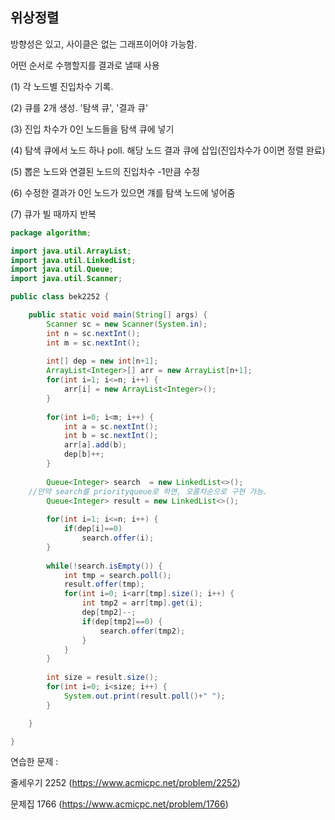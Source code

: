 ## 위상정렬

방향성은 있고, 사이클은 없는 그래프이어야 가능함.

어떤 순서로 수행할지를 결과로 낼때 사용

(1) 각 노드별 진입차수 기록. 

(2) 큐를 2개 생성. '탐색 큐', '결과 큐'

(3) 진입 차수가 0인 노드들을 탐색 큐에 넣기

(4) 탐색 큐에서 노드 하나 poll. 해당 노드 결과 큐에 삽입(진입차수가 0이면 정렬 완료)

(5) 뽑은 노드와 연결된 노드의 진입차수 -1만큼 수정

(6) 수정한 결과가 0인 노드가 있으면 걔를 탐색 노드에 넣어줌

(7) 큐가 빌 때까지 반복



```java
package algorithm;

import java.util.ArrayList;
import java.util.LinkedList;
import java.util.Queue;
import java.util.Scanner;

public class bek2252 {

	public static void main(String[] args) {
		Scanner sc = new Scanner(System.in);
		int n = sc.nextInt();
		int m = sc.nextInt();
		
		int[] dep = new int[n+1];
		ArrayList<Integer>[] arr = new ArrayList[n+1];
		for(int i=1; i<=n; i++) {
			arr[i] = new ArrayList<Integer>();
		}
		
		for(int i=0; i<m; i++) {
			int a = sc.nextInt();
			int b = sc.nextInt();
			arr[a].add(b);
			dep[b]++;
		}
		
		Queue<Integer> search  = new LinkedList<>();
    //만약 search를 priorityqueue로 하면, 오름차순으로 구현 가능.
		Queue<Integer> result = new LinkedList<>();
		
		for(int i=1; i<=n; i++) {
			if(dep[i]==0)
				search.offer(i);
		}
		
		while(!search.isEmpty()) {
			int tmp = search.poll();
			result.offer(tmp);
			for(int i=0; i<arr[tmp].size(); i++) {
				int tmp2 = arr[tmp].get(i);
				dep[tmp2]--;
				if(dep[tmp2]==0) {
					search.offer(tmp2);
				}
			}
		}
		
		int size = result.size();
		for(int i=0; i<size; i++) {
			System.out.print(result.poll()+" ");
		}

	}

}

```

연습한 문제 :

줄세우기 2252 (https://www.acmicpc.net/problem/2252)

문제집 1766 (https://www.acmicpc.net/problem/1766)